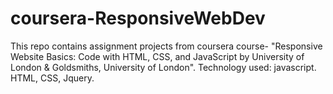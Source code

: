 # coursera-ResponsiveWebDev

This repo contains assignment projects from coursera course- "Responsive Website Basics: Code with HTML, CSS, and JavaScript
by University of London & Goldsmiths, University of London". 
Technology used: javascript. HTML, CSS, Jquery.
